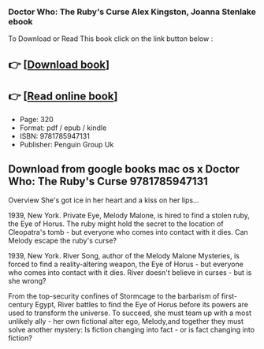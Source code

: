 ### Doctor Who: The Ruby's Curse Alex Kingston, Joanna Stenlake ebook

To Download or Read This book click on the link button below :

## 👉  [**[Download book](http://get-pdfs.com/download.php?group=book&from=github.com&id=604894&lnk=1079 "Download book")**]

## 👉  [**[Read online book](http://get-pdfs.com/download.php?group=book&from=github.com&id=604894&lnk=1079 "Read online book")**]


* Page: 320
* Format: pdf / epub / kindle
* ISBN: 9781785947131
* Publisher: Penguin Group Uk



## Download from google books mac os x Doctor Who: The Ruby's Curse 9781785947131 


Overview
She&#039;s got ice in her heart and a kiss on her lips...



 1939, New York. Private Eye, Melody Malone, is hired to find a stolen ruby, the Eye of Horus. The ruby might hold the secret to the location of Cleopatra&#039;s tomb - but everyone who comes into contact with it dies. Can Melody escape the ruby&#039;s curse?



 1939, New York. River Song, author of the Melody Malone Mysteries, is forced to find a reality-altering weapon, the Eye of Horus - but everyone who comes into contact with it dies. River doesn&#039;t believe in curses - but is she wrong?



 From the top-security confines of Stormcage to the barbarism of first-century Egypt, River battles to find the Eye of Horus before its powers are used to transform the universe. To succeed, she must team up with a most unlikely ally - her own fictional alter ego, Melody,and together they must solve another mystery: Is fiction changing into fact - or is fact changing into fiction?



